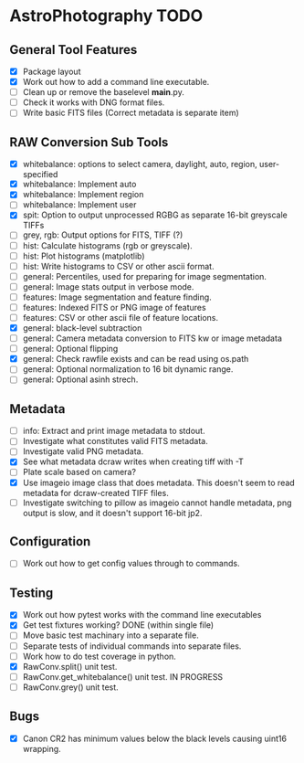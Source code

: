 # AstroPhotography TODO

## General Tool Features

- [X] Package layout
- [X] Work out how to add a command line executable.
- [ ] Clean up or remove the baselevel __main__.py.
- [ ] Check it works with DNG format files.
- [ ] Write basic FITS files (Correct metadata is separate item)

## RAW Conversion Sub Tools

- [X] whitebalance: options to select camera, daylight, auto, region, user-specified
- [X] whitebalance: Implement auto
- [X] whitebalance: Implement region
- [ ] whitebalance: Implement user
- [X] spit: Option to output unprocessed RGBG as separate 16-bit greyscale TIFFs
- [ ] grey, rgb: Output options for FITS, TIFF (?)
- [ ] hist: Calculate histograms (rgb or greyscale).
- [ ] hist: Plot histograms (matplotlib)
- [ ] hist: Write histograms to CSV or other ascii format.
- [ ] general: Percentiles, used for preparing for image segmentation.
- [ ] general: Image stats output in verbose mode.
- [ ] features: Image segmentation and feature finding.
- [ ] features: Indexed FITS or PNG image of features
- [ ] features: CSV or other ascii file of feature locations.
- [X] general: black-level subtraction
- [ ] general: Camera metadata conversion to FITS kw or image metadata
- [ ] general: Optional flipping
- [X] general: Check rawfile exists and can be read using os.path
- [ ] general: Optional normalization to 16 bit dynamic range. 
- [ ] general: Optional asinh strech.

## Metadata

- [ ] info: Extract and print image metadata to stdout.
- [ ] Investigate what constitutes valid FITS metadata.
- [ ] Investigate valid PNG metadata.
- [X] See what metadata dcraw writes when creating tiff with -T
- [ ] Plate scale based on camera?
- [X] Use imageio image class that does metadata. 
      This doesn't seem to read metadata for dcraw-created TIFF files.
- [ ] Investigate switching to pillow as imageio cannot handle metadata,
      png output is slow, and it doesn't support 16-bit jp2.

## Configuration

- [ ] Work out how to get config values through to commands.

## Testing

- [X] Work out how pytest works with the command line executables 
- [X] Get test fixtures working? DONE (within single file)
- [ ] Move basic test machinary into a separate file.
- [ ] Separate tests of individual commands into separate files.
- [ ] Work how to do test coverage in python.
- [X] RawConv.split() unit test.
- [ ] RawConv.get_whitebalance() unit test. IN PROGRESS
- [ ] RawConv.grey() unit test.

## Bugs

- [X] Canon CR2 has minimum values below the black levels causing uint16 wrapping.
